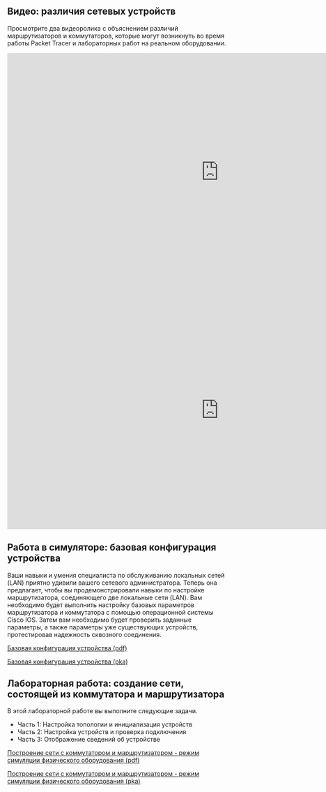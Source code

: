 <!-- verified: agorbachev 03.05.2022 -->

<!-- 10.4.1 -->
## Видео: различия сетевых устройств

Просмотрите два видеоролика с объяснением различий маршрутизаторов и коммутаторов, которые могут возникнуть во время работы Packet Tracer и лабораторных работ на реальном оборудовании.

<iframe width="970" height="546" src="https://www.youtube.com/embed/DNL4DPxjgNM" title="YouTube video player" frameborder="0" allow="accelerometer; autoplay; clipboard-write; encrypted-media; gyroscope; picture-in-picture" allowfullscreen></iframe>

<!-- 10.4.2 -->

<iframe width="970" height="546" src="https://www.youtube.com/embed/RH_KIUdHZlE" title="YouTube video player" frameborder="0" allow="accelerometer; autoplay; clipboard-write; encrypted-media; gyroscope; picture-in-picture" allowfullscreen></iframe>

<!-- 10.4.3 -->
## Работа в симуляторе: базовая конфигурация устройства

Ваши навыки и умения специалиста по обслуживанию локальных сетей (LAN) приятно удивили вашего сетевого администратора. Теперь она предлагает, чтобы вы продемонстрировали навыки по настройке маршрутизатора, соединяющего две локальные сети (LAN). Вам необходимо будет выполнить настройку базовых параметров маршрутизатора и коммутатора с помощью операционной системы Cisco IOS. Затем вам необходимо будет проверить заданные параметры, а также параметры уже существующих устройств, протестировав надежность сквозного соединения.

[Базовая конфигурация устройства (pdf)](./assets/10.4.3-packet-tracer---basic-device-configuration.pdf)

[Базовая конфигурация устройства (pka)](./assets/10.4.3-packet-tracer---basic-device-configuration.pka)

<!-- 10.4.4 -->
## Лабораторная работа: создание сети, состоящей из коммутатора и маршрутизатора

В этой лабораторной работе вы выполните следующие задачи.

* Часть 1: Настройка топологии и инициализация устройств
* Часть 2: Настройка устройств и проверка подключения
* Часть 3: Отображение сведений об устройстве

[Построение сети с коммутатором и маршрутизатором - режим симуляции физического оборудования (pdf)](./assets/10.4.4-packet-tracer---build-a-switch-and-router-network---physical-mode.pdf)

[Построение сети с коммутатором и маршрутизатором - режим симуляции физического оборудования (pka)](./assets/10.4.4-packet-tracer---build-a-switch-and-router-network---physical-mode.pka)

<!-- [Создание сети, состоящей из коммутатора и маршрутизатора (лабораторная работа для физического оборудования)](./assets/10.4.4-lab---build-a-switch-and-router-network.pdf) -->
